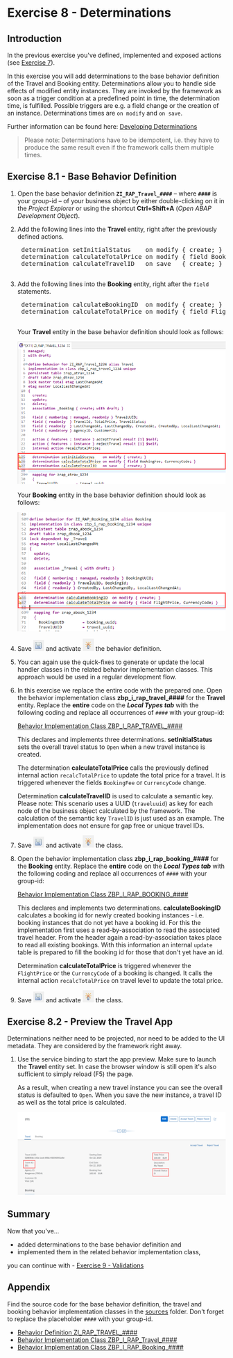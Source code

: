 # Exercise 8 - Determinations

## Introduction
In the previous exercise you've defined, implemented and exposed actions (see [Exercise 7](/exercises/ex7/README.md)).

In this exercise you will add determinations to the base behavior definition of the Travel and Booking entity. Determinations allow you to handle side effects of modified entity instances. They are invoked by the framework as soon as a trigger condition at a predefined point in time, the determination time, is fulfilled. Possible triggers are e.g. a field change or the creation of an instance. Determinations times are `on modify` and `on save`. 

Further information can be found here: [Developing Determinations](https://help.sap.com/viewer/923180ddb98240829d935862025004d6/Cloud/en-US/c0a547a10ca04b1492945e9d8dc3e836.html)

> Please note: Determinations have to be idempotent, i.e. they have to produce the same result even if the framework calls them multiple times.

## Exercise 8.1 - Base Behavior Definition
1. Open the base behavior definition **`ZI_RAP_Travel_####`** – where **`####`** is your group-id – of your business object by either double-clicking on it in the _Project Explorer_ or using the shortcut **Ctrl+Shift+A** (_Open ABAP Development Object_).

2. Add the following lines into the **Travel** entity, right after the previously defined actions.

    <pre>
    determination setInitialStatus    on modify { create; }
    determination calculateTotalPrice on modify { field BookingFee, CurrencyCode; }
    determination calculateTravelID   on save   { create; }
    </pre>

3. Add the following lines into the **Booking** entity, right after the `field` statements.

    <pre>
    determination calculateBookingID  on modify { create; }
    determination calculateTotalPrice on modify { field FlightPrice, CurrencyCode; }
    </pre>

    Your **Travel** entity in the base behavior definition should look as follows:
    
    ![Actions](images/determination01.png)

    Your **Booking** entity in the base behavior definition should look as follows:
    
    ![Actions](images/determination02.png)


3. Save ![save icon](images/adt_save.png) and activate ![activate icon](images/adt_activate.png) the behavior definition.

4. You can again use the quick-fixes to generate or update the local handler classes in the related behavior implementation classes. This approach would be used in a regular development flow.

5. In this exercise we replace the entire code with the prepared one. Open the behavior implementation class **zbp_i_rap_travel_####** for the **Travel** entity. Replace the **entire** code on the **_Local Types tab_** with the following coding and replace all occurrences of  `####` with your group-id:

    [Behavior Implementation Class ZBP_I_RAP_TRAVEL_####](sources/EX8_1_CLAS_ZBP_I_RAP_TRAVEL.txt)

    This declares and implements three determinations. **setInitialStatus** sets the overall travel status to `Open` when a new travel instance is created.
    
    The determination **calculateTotalPrice** calls the previously defined internal action `recalcTotalPrice` to update the total price for a travel. It is triggered whenever the fields `BookingFee` or `CurrencyCode` change.
    
    Determination **calculateTravelID** is used to calculate a semantic key. Please note: This scenario uses a UUID (`traveluuid`) as key for each node of the business object calculated by the framework. The calculation of the semantic key `TravelID` is just used as an example. The implementation does not ensure for gap free or unique travel IDs.

6. Save ![save icon](images/adt_save.png) and activate ![activate icon](images/adt_activate.png) the class.

7. Open the behavior implementation class **zbp_i_rap_booking_####** for the **Booking** entity. Replace the **entire** code on the **_Local Types tab_** with the following coding and replace all occurrences of  `####` with your group-id:

    [Behavior Implementation Class ZBP_I_RAP_BOOKING_####](sources/EX8_1_CLAS_ZBP_I_RAP_BOOKING.txt)

    This declares and implements two determinations. **calculateBookingID** calculates a booking id for newly created booking instances - i.e. booking instances that do not yet have a booking id. For this the implementation first uses a read-by-association to read the associated travel header. From the header again a read-by-association takes place to read all existing bookings. With this information an internal `update` table is prepared to fill the booking id for those that don't yet have an id.
    
    Determination **calculateTotalPrice** is triggered whenever the `FlightPrice` or the `CurrencyCode` of a booking is changed. It calls the internal action `recalcTotalPrice` on travel level to update the total price.
    
8. Save ![save icon](images/adt_save.png) and activate ![activate icon](images/adt_activate.png) the class.

## Exercise 8.2 - Preview the Travel App
Determinations neither need to be projected, nor need to be added to the UI metadata. They are considered by the framework right away. 

1. Use the service binding to start the app preview. Make sure to launch the **Travel** entity set. In case the browser window is still open it's also sufficient to simply reload (F5) the page.

   As a result, when creating a new travel instance you can see the overall status is defaulted to `Open`. When you save the new instance, a travel ID as well as the total price is calculated.
  
    ![Preview App](images/determination03.png)

## Summary

Now that you've... 
- added determinations to the base behavior definition and
- implemented them in the related behavior implementation class, 

you can continue with - [Exercise 9 - Validations](../ex9/README.md)

## Appendix

Find the source code for the base behavior definition, the travel and booking behavior implementation classes in the [sources](sources) folder. Don't forget to replace the placeholder `####` with your group-id.

- [Behavior Definition ZI_RAP_TRAVEL_####](sources/EX8_1_BDEF_ZI_RAP_TRAVEL.txt)
- [Behavior Implementation Class ZBP_I_RAP_Travel_####](sources/EX8_1_CLAS_ZBP_I_RAP_TRAVEL.txt)
- [Behavior Implementation Class ZBP_I_RAP_Booking_####](sources/EX8_1_CLAS_ZBP_I_RAP_BOOKING.txt)
